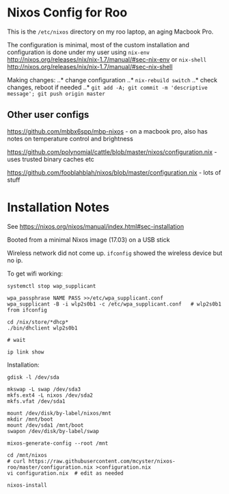 # Nixos Config for Roo

This is the `/etc/nixos` directory on my roo laptop, an aging Macbook Pro.

The configuration is minimal, most of the custom installation and configuration is done under my user using `nix-env` <http://nixos.org/releases/nix/nix-1.7/manual/#sec-nix-env> or `nix-shell` <http://nixos.org/releases/nix/nix-1.7/manual/#sec-nix-shell>

Making changes:
..* change configuration 
..* `nix-rebuild switch`
..* check changes, reboot if needed
..* `git add -A; git commit -m 'descriptive message'; git push origin master`

## Other user configs

<https://github.com/mbbx6spp/mbp-nixos> - on a macbook pro, also has notes on temperature control and brightness

<https://github.com/polynomial/cattle/blob/master/nixos/configuration.nix> - uses trusted binary caches etc

<https://github.com/fooblahblah/nixos/blob/master/configuration.nix> - lots of stuff

# Installation Notes

See <https://nixos.org/nixos/manual/index.html#sec-installation>

Booted from a minimal Nixos image (17.03) on a USB stick

Wireless network did not come up. `ifconfig` showed the wireless device but no ip.

To get wifi working:
```
systemctl stop wap_supplicant 

wpa_passphrase NAME PASS >>/etc/wpa_supplicant.conf 
wpa_supplicant -B -i wlp2s0b1 -c /etc/wpa_supplicant.conf   # wlp2s0b1 from ifconfig 

cd /nix/store/*dhcp* 
./bin/dhclient wlp2s0b1 

# wait

ip link show
```

Installation:
```
gdisk -l /dev/sda

mkswap -L swap /dev/sda3
mkfs.ext4 -L nixos /dev/sda2
mkfs.vfat /dev/sda1

mount /dev/disk/by-label/nixos/mnt
mkdir /mnt/boot
mount /dev/sda1 /mnt/boot
swapon /dev/disk/by-label/swap

mixos-generate-config --root /mnt

cd /mnt/nixos
# curl https://raw.githubusercontent.com/mcyster/nixos-roo/master/configuration.nix >configuration.nix
vi configuration.nix  # edit as needed

nixos-install
```

